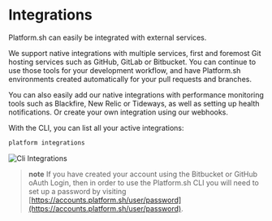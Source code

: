 # Integrations

Platform.sh can easily be integrated with external services. 

We support native integrations with multiple services, first and foremost Git hosting services such as GitHub, GitLab or Bitbucket. You can continue to use those tools for your development workflow, and have Platform.sh environments created automatically for your pull requests and branches.

You can also easily add our native integrations with performance monitoring tools such as Blackfire, New Relic or Tideways, as well as setting up health notifications. Or create your own integration using our webhooks.

With the CLI, you can list all your active integrations:

```bash
platform integrations
```

![Cli Integrations](/images/cli-integrations.png)

> **note**
> If you have created your account using the Bitbucket or GitHub oAuth Login, then in order to use the Platform.sh CLI you will need to set up a password by visiting [https://accounts.platform.sh/user/password](https://accounts.platform.sh/user/password).
